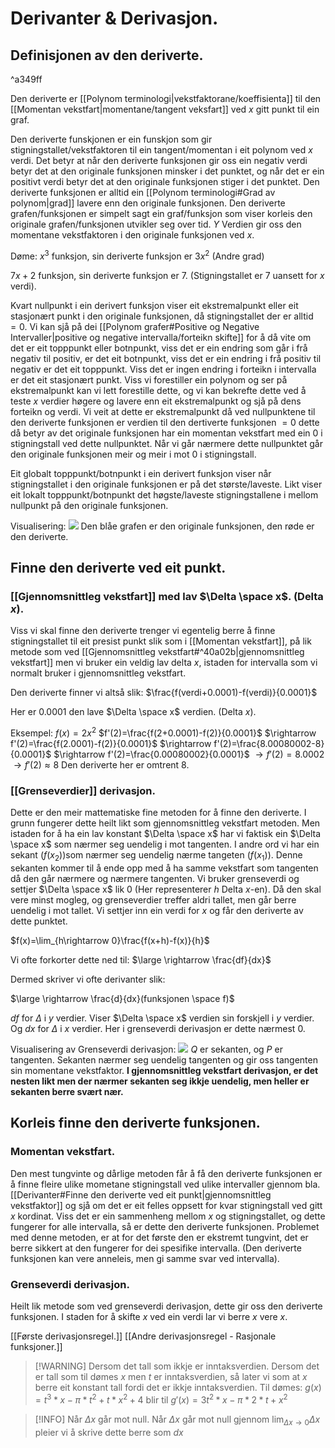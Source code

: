 # Derivanter & Derivasjon.

## Definisjonen av den deriverte.

^a349ff

Den deriverte er [[Polynom terminologi|vekstfaktorane/koeffisienta]] til den [[Momentan vekstfart|momentane/tangent veksfart]] ved $x$ gitt punkt til ein graf. 

Den deriverte funskjonen er ein funskjon som gir stigningstallet/vekstfaktoren til ein tangent/momentan  i eit polynom ved $x$ verdi. Det betyr at når den deriverte funksjonen gir oss ein negativ verdi betyr det at den originale funksjonen minsker i det punktet, og når det er ein positivt verdi betyr det at den originale funksjonen stiger i det punktet. Den deriverte funksjonen er alltid ein [[Polynom terminologi#Grad av polynom|grad]] lavere enn den originale funksjonen. Den deriverte grafen/funksjonen er simpelt sagt ein graf/funksjon som viser korleis den originale grafen/funksjonen utvikler seg over tid. $Y$ Verdien gir oss den momentane vekstfaktoren i den originale funksjonen ved $x$.

 Døme:
 $x^3$ funksjon, sin deriverte funksjon er $3x^2$ (Andre grad)

$7x+2$ funksjon, sin deriverte funksjon er 7. (Stigningstallet er 7 uansett for $x$ verdi).

Kvart nullpunkt i ein derivert funksjon viser eit ekstremalpunkt eller eit stasjonært punkt i den originale funksjonen, då stigningstallet der er alltid $= 0$. Vi kan sjå på dei [[Polynom grafer#Positive og Negative Intervaller|positive og negative intervalla/forteikn skifte]] for å då vite om det er eit topppunkt eller botnpunkt, viss det er ein endring som går i frå negativ til positiv, er det eit botnpunkt, viss det er ein endring i frå positiv til negativ er det eit topppunkt. Viss det er ingen endring i forteikn i intervalla er det eit stasjonært punkt. Viss vi forestiller ein polynom og ser på ekstremalpunkt kan vi lett forestille dette, og vi kan bekrefte dette ved å teste $x$ verdier høgere og lavere enn eit ekstremalpunkt og sjå på dens forteikn og verdi.
Vi veit at dette er ekstremalpunkt då ved nullpunktene til den deriverte funksjonen er verdien til den dertiverte funksjonen $= 0$ dette då betyr av det originale funksjonen har ein momentan vekstfart med ein $0$ i stigningstall ved dette nullpunktet. Når vi går nærmere dette nullpunktet går den originale funksjonen meir og meir i mot $0$ i stigningstall.


 Eit globalt topppunkt/botnpunkt i ein derivert funksjon viser når stigningstallet i den originale funksjonen er på det største/laveste. Likt viser eit lokalt topppunkt/botnpunkt det høgste/laveste stigningstallene i mellom nullpunkt på den originale funksjonen.

Visualisering:
![](http://ibmathstuff.wdfiles.com/local--files/maxandmin/Derivative%20of%20Cubic.png)
Den blåe grafen er den originale funksjonen, den røde er den deriverte.


## Finne den deriverte ved eit punkt.
### [[Gjennomsnittleg vekstfart]] med lav $\Delta \space x$. (Delta $x$).
Viss vi skal finne den deriverte trenger vi egentelig berre å finne stigningstallet til eit presist punkt slik som i [[Momentan vekstfart]], på lik metode som ved [[Gjennomsnittleg vekstfart#^40a02b|gjennomsnittleg vekstfart]] men vi bruker ein veldig lav delta $x$, istaden for intervalla som vi normalt bruker i gjennomsnittleg vekstfart.

Den deriverte finner vi altså slik:
$\frac{f(verdi+0.0001)-f(verdi)}{0.0001}$

Her er $0.0001$ den lave $\Delta \space x$ verdien. (Delta $x$). 

Eksempel:
$f(x)=2x^2$
$f'(2)=\frac{f(2+0.0001)-f(2)}{0.0001}$
$\rightarrow f'(2)=\frac{f(2.0001)-f(2)}{0.0001}$
$\rightarrow f'(2)=\frac{8.00080002-8}{0.0001}$
$\rightarrow f'(2)=\frac{0.00080002}{0.0001}$
$\rightarrow f'(2)=8.0002$
$\rightarrow f'(2)\approx 8$
Den deriverte her er omtrent $8$.

### [[Grenseverdier]] derivasjon.
Dette er den meir mattematiske fine metoden for å finne den deriverte.
I grunn fungerer dette heilt likt som gjennomsnittleg vekstfart metoden.
Men istaden for å ha ein lav konstant $\Delta \space x$ har vi faktisk ein $\Delta \space x$ som nærmer seg uendelig i mot tangenten. I andre ord vi har ein sekant ($f(x_{2})$)som nærmer seg uendelig nærme tangeten ($f(x_{1})$). Denne sekanten kommer til å ende opp med å ha samme vekstfart som tangenten då den går nærmere og nærmere tangenten. 
Vi bruker grenseverdi og settjer $\Delta \space x$ lik 0 (Her representerer $h$ Delta $x$-en). Då den skal vere minst mogleg, og grenseverdier treffer aldri tallet, men går berre uendelig i mot tallet. Vi settjer inn ein verdi for $x$ og får den deriverte av dette punktet.

$f(x)=\lim_{h\rightarrow 0}\frac{f(x+h)-f(x)}{h}$

Vi ofte forkorter dette ned til:
$\large \rightarrow \frac{df}{dx}$

Dermed skriver vi ofte derivanter slik:

$\large \rightarrow \frac{d}{dx}(funksjonen \space f)$


$df$ for $\Delta$ i $y$ verdier. Viser $\Delta \space x$ verdien sin forskjell i $y$ verdier.
Og $dx$ for $\Delta$ i $x$ verdier. Her i grenseverdi derivasjon er dette nærmest $0$.

Visualisering av Grenseverdi derivasjon:
![](https://web.ma.utexas.edu/users/m408n/2014/tangent1.gif)
$Q$ er sekanten, og $P$ er tangenten.
Sekanten nærmer seg uendelig tangenten og gir oss tangenten sin momentane vekstfaktor. **I gjennomsnittleg vekstfart derivasjon, er det nesten likt men der nærmer sekanten seg ikkje uendelig, men heller er sekanten berre svært nær.**

## Korleis finne den deriverte funksjonen.

### Momentan vekstfart.
Den mest tungvinte og dårlige metoden får å få den deriverte funksjonen er å finne fleire ulike mometane stigningstall ved ulike intervaller gjennom bla. [[Derivanter#Finne den deriverte ved eit punkt|gjennomsnittleg vekstfaktor]] og sjå om det er eit felles oppsett for kvar stigningstall ved gitt $x$ kordinat. Viss det er ein sammenheng mellom $x$ og stigningstallet, og dette fungerer for alle intervalla, så er dette den deriverte funksjonen. 
Problemet med denne metoden, er at for det første den er ekstremt tungvint, det er berre sikkert at den fungerer for dei spesifike intervalla. (Den deriverte funksjonen kan vere anneleis, men gi samme svar ved intervalla).

### Grenseverdi derivasjon. 
Heilt lik metode som ved grenseverdi derivasjon, dette gir oss den deriverte funksjonen. I staden for å skifte $x$ ved ein verdi lar vi berre $x$ vere $x$.  

[[Første derivasjonsregel.]]
[[Andre derivasjonsregel - Rasjonale funksjoner.]]



>[!WARNING] Dersom det tall som ikkje er inntaksverdien.
>Dersom det er tall som til dømes $x$ men $t$ er inntaksverdien, så later vi som at $x$ berre eit konstant tall fordi det er ikkje inntaksverdien.
>Til dømes: $g(x)=t^3*x-\pi*t^2+t*x^2+4$
>blir til $g'(x)=3t^2*x-\pi*2*t+x^2$

>[!INFO] Når $\Delta x$ går mot null.
>Når $\Delta x$ går mot null gjennom $\lim_{\Delta x\rightarrow 0} \Delta x$ pleier vi å skrive dette berre som $dx$


